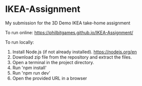 # IKEA-Assignment
My submission for the 3D Demo IKEA take-home assignment

To run online:
https://philbitgames.github.io/IKEA-Assignment/

To run locally:
1. Install Node.js (if not already installed). https://nodejs.org/en
2. Download zip file from the repository and extract the files.
3. Open a terminal in the project directory.
4. Run 'npm install'
5. Run 'npm run dev'
6. Open the provided URL in a browser
